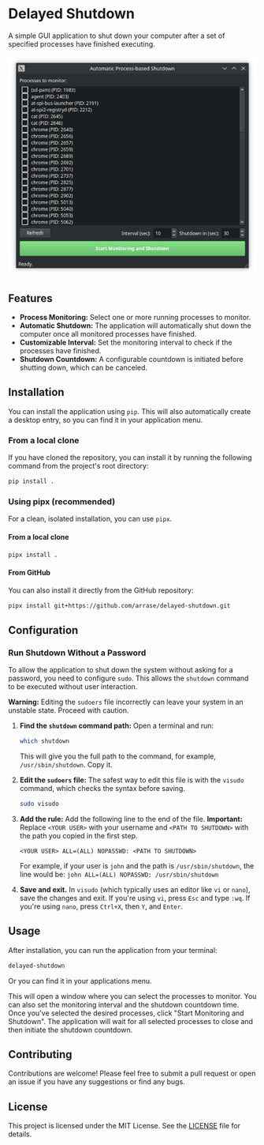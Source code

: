 # Delayed Shutdown

A simple GUI application to shut down your computer after a set of specified processes have finished executing.

![Application Screenshot](screenshot.png)

## Features

- **Process Monitoring:** Select one or more running processes to monitor.
- **Automatic Shutdown:** The application will automatically shut down the computer once all monitored processes have finished.
- **Customizable Interval:** Set the monitoring interval to check if the processes have finished.
- **Shutdown Countdown:** A configurable countdown is initiated before shutting down, which can be canceled.

## Installation

You can install the application using `pip`. This will also automatically create a desktop entry, so you can find it in your application menu.

### From a local clone

If you have cloned the repository, you can install it by running the following command from the project's root directory:

```bash
pip install .
```

### Using pipx (recommended)

For a clean, isolated installation, you can use `pipx`.

#### From a local clone

```bash
pipx install .
```

#### From GitHub

You can also install it directly from the GitHub repository:

```bash
pipx install git+https://github.com/arrase/delayed-shutdown.git
```

## Configuration

### Run Shutdown Without a Password

To allow the application to shut down the system without asking for a password, you need to configure `sudo`. This allows the `shutdown` command to be executed without user interaction.

**Warning:** Editing the `sudoers` file incorrectly can leave your system in an unstable state. Proceed with caution.

1.  **Find the `shutdown` command path:**
    Open a terminal and run:
    ```bash
    which shutdown
    ```
    This will give you the full path to the command, for example, `/usr/sbin/shutdown`. Copy it.

2.  **Edit the `sudoers` file:**
    The safest way to edit this file is with the `visudo` command, which checks the syntax before saving.
    ```bash
    sudo visudo
    ```

3.  **Add the rule:**
    Add the following line to the end of the file. **Important:** Replace `<YOUR USER>` with your username and `<PATH TO SHUTDOWN>` with the path you copied in the first step.

    ```
    <YOUR USER> ALL=(ALL) NOPASSWD: <PATH TO SHUTDOWN>
    ```

    For example, if your user is `john` and the path is `/usr/sbin/shutdown`, the line would be:
    `john ALL=(ALL) NOPASSWD: /usr/sbin/shutdown`

4.  **Save and exit.** In `visudo` (which typically uses an editor like `vi` or `nano`), save the changes and exit. If you're using `vi`, press `Esc` and type `:wq`. If you're using `nano`, press `Ctrl+X`, then `Y`, and `Enter`.

## Usage

After installation, you can run the application from your terminal:

```bash
delayed-shutdown
```

Or you can find it in your applications menu.

This will open a window where you can select the processes to monitor. You can also set the monitoring interval and the shutdown countdown time. Once you've selected the desired processes, click "Start Monitoring and Shutdown". The application will wait for all selected processes to close and then initiate the shutdown countdown.

## Contributing

Contributions are welcome! Please feel free to submit a pull request or open an issue if you have any suggestions or find any bugs.

## License

This project is licensed under the MIT License. See the [LICENSE](LICENSE) file for details.
